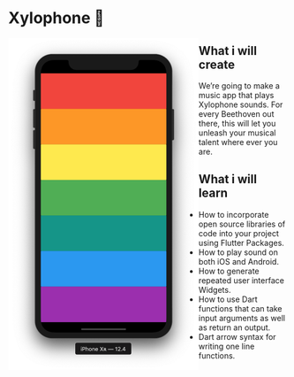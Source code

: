 


# Xylophone 🎹

<img align="left" src= "images/xylophone.png" height=600px>


## What i will create

We’re going to make a music app that plays Xylophone sounds. For every Beethoven out there, this will let you unleash your musical talent where ever you are. 


## What i will learn

- How to incorporate open source libraries of code into your project using Flutter Packages.
- How to play sound on both iOS and Android.
- How to generate repeated user interface Widgets.
- How to use Dart functions that can take input arguments as well as return an output.
- Dart arrow syntax for writing one line functions.


